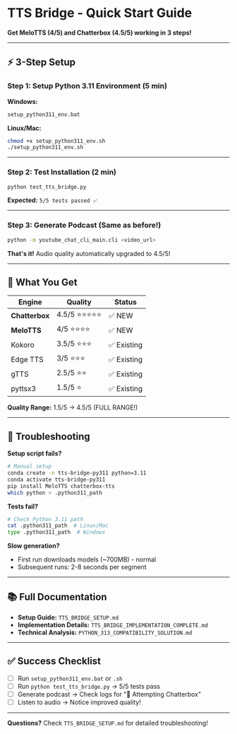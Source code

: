 # TTS Bridge - Quick Start Guide

**Get MeloTTS (4/5) and Chatterbox (4.5/5) working in 3 steps!**

---

## ⚡ 3-Step Setup

### Step 1: Setup Python 3.11 Environment (5 min)

**Windows:**
```bash
setup_python311_env.bat
```

**Linux/Mac:**
```bash
chmod +x setup_python311_env.sh
./setup_python311_env.sh
```

---

### Step 2: Test Installation (2 min)

```bash
python test_tts_bridge.py
```

**Expected:** `5/5 tests passed ✅`

---

### Step 3: Generate Podcast (Same as before!)

```bash
python -m youtube_chat_cli_main.cli <video_url>
```

**That's it!** Audio quality automatically upgraded to 4.5/5!

---

## 🎯 What You Get

| Engine | Quality | Status |
|--------|---------|--------|
| **Chatterbox** | 4.5/5 ⭐⭐⭐⭐⭐ | ✅ NEW |
| **MeloTTS** | 4/5 ⭐⭐⭐⭐ | ✅ NEW |
| Kokoro | 3.5/5 ⭐⭐⭐ | ✅ Existing |
| Edge TTS | 3/5 ⭐⭐⭐ | ✅ Existing |
| gTTS | 2.5/5 ⭐⭐ | ✅ Existing |
| pyttsx3 | 1.5/5 ⭐ | ✅ Existing |

**Quality Range:** 1.5/5 → 4.5/5 (FULL RANGE!)

---

## 🐛 Troubleshooting

**Setup script fails?**
```bash
# Manual setup
conda create -n tts-bridge-py311 python=3.11
conda activate tts-bridge-py311
pip install MeloTTS chatterbox-tts
which python > .python311_path
```

**Tests fail?**
```bash
# Check Python 3.11 path
cat .python311_path  # Linux/Mac
type .python311_path  # Windows
```

**Slow generation?**
- First run downloads models (~700MB) - normal
- Subsequent runs: 2-8 seconds per segment

---

## 📚 Full Documentation

- **Setup Guide:** `TTS_BRIDGE_SETUP.md`
- **Implementation Details:** `TTS_BRIDGE_IMPLEMENTATION_COMPLETE.md`
- **Technical Analysis:** `PYTHON_313_COMPATIBILITY_SOLUTION.md`

---

## ✅ Success Checklist

- [ ] Run `setup_python311_env.bat` or `.sh`
- [ ] Run `python test_tts_bridge.py` → 5/5 tests pass
- [ ] Generate podcast → Check logs for "🎯 Attempting Chatterbox"
- [ ] Listen to audio → Notice improved quality!

---

**Questions?** Check `TTS_BRIDGE_SETUP.md` for detailed troubleshooting!

